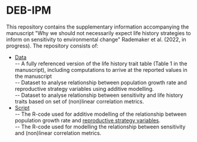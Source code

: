 # DEB-IPM

This repository contains the supplementary information accompanying the manuscript 
"Why we should not necessarily expect life history strategies to inform on sensitivity to environmental change" Rademaker et al. (2022, in progress).
The repository consists of:

- [Data](Data) <br>
 -- A fully referenced version of the life history trait table (Table 1 in the manuscript), including computations to arrive at the reported values in the manuscript <br>
 -- Dataset to analyse relationship between population growth rate and reproductive strategy variables using additive modelling.<br>
 -- Dataset to analyse relationship between sensitivity and life history traits based on set of (non)linear correlation metrics.<br>
- [Script](Script) <br>
  -- The R-code used for additive modelling of the relationship between population growth rate and [reproductive strategy variables](GAM_strategy.r).<br>
  -- The R-code used for modelling the relationship between sensitivity and (non)linear correlation metrics.<br>
<br>
 
